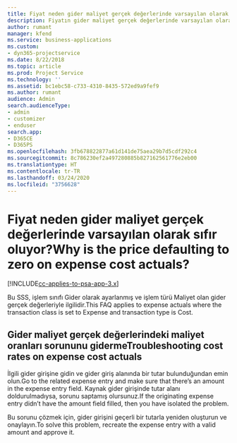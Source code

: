 ```yaml
---
title: Fiyat neden gider maliyet gerçek değerlerinde varsayılan olarak sıfır oluyor?
description: Fiyatın gider maliyet gerçek değerlerinde varsayılan olarak 0 olması sorununu giderme.
author: rumant
manager: kfend
ms.service: business-applications
ms.custom:
- dyn365-projectservice
ms.date: 8/22/2018
ms.topic: article
ms.prod: Project Service
ms.technology: ''
ms.assetid: bc1ebc58-c733-4310-8435-572ed9a9fef9
ms.author: rumant
audience: Admin
search.audienceType:
- admin
- customizer
- enduser
search.app:
- D365CE
- D365PS
ms.openlocfilehash: 3fb678822877a61d141de75aea29b7d5cdf292c4
ms.sourcegitcommit: 8c786230ef2a497280885b827162561776e2eb00
ms.translationtype: HT
ms.contentlocale: tr-TR
ms.lasthandoff: 03/24/2020
ms.locfileid: "3756628"
---
```

# <a name="why-is-the-price-defaulting-to-zero-on-expense-cost-actuals"></a><span data-ttu-id="84a5f-103">Fiyat neden gider maliyet gerçek değerlerinde varsayılan olarak sıfır oluyor?</span><span class="sxs-lookup"><span data-stu-id="84a5f-103">Why is the price defaulting to zero on expense cost actuals?</span></span>

[!INCLUDE[cc-applies-to-psa-app-3.x](../includes/cc-applies-to-psa-app-3x.md)]

<span data-ttu-id="84a5f-104">Bu SSS, işlem sınıfı Gider olarak ayarlanmış ve işlem türü Maliyet olan gider gerçek değerleriyle ilgilidir.</span><span class="sxs-lookup"><span data-stu-id="84a5f-104">This FAQ applies to expense actuals where the transaction class is set to Expense and transaction type is Cost.</span></span>

## <a name="troubleshooting-cost-rates-on-expense-cost-actuals"></a><span data-ttu-id="84a5f-105">Gider maliyet gerçek değerlerindeki maliyet oranları sorununu giderme</span><span class="sxs-lookup"><span data-stu-id="84a5f-105">Troubleshooting cost rates on expense cost actuals</span></span>

<span data-ttu-id="84a5f-106">İlgili gider girişine gidin ve gider giriş alanında bir tutar bulunduğundan emin olun.</span><span class="sxs-lookup"><span data-stu-id="84a5f-106">Go to the related expense entry and make sure that there’s an amount in the expense entry field.</span></span> <span data-ttu-id="84a5f-107">Kaynak gider girişinde tutar alanı doldurulmadıysa, sorunu saptamış olursunuz.</span><span class="sxs-lookup"><span data-stu-id="84a5f-107">If the originating expense entry didn’t have the amount field filled, then you have isolated the problem.</span></span>
 
<span data-ttu-id="84a5f-108">Bu sorunu çözmek için, gider girişini geçerli bir tutarla yeniden oluşturun ve onaylayın.</span><span class="sxs-lookup"><span data-stu-id="84a5f-108">To solve this problem, recreate the expense entry with a valid amount and approve it.</span></span>
